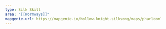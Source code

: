 ```yaml
---
type: Silk Skill
area: "[[Wormways]]"
mapgenie-url: https://mapgenie.io/hollow-knight-silksong/maps/pharloom?locationIds=479079
---
```

